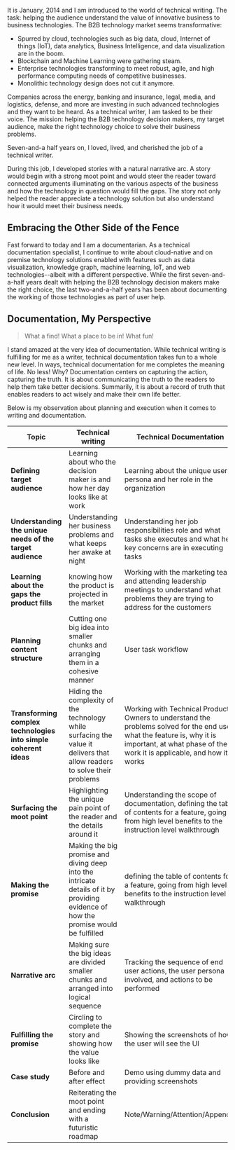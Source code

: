 It is January, 2014 and I am introduced to the world of technical writing. The task: helping the audience understand the value of innovative business to business technologies. The B2B technology market seems transformative:
* Spurred by cloud, technologies such as big data, cloud, Internet of things (IoT), data analytics, Business Intelligence, and data visualization are in the boom. 
* Blockchain and Machine Learning were gathering steam. 
* Enterprise technologies transforming to meet robust, agile, and high performance computing needs of competitive businesses. 
* Monolithic technology design does not cut it anymore.

  
Companies across the energy, banking and insurance, legal, media, and logistics, defense, and more are investing in such advanced technologies and they want to be heard. As a technical writer, I am tasked to be their voice. The mission: helping the B2B technology decision makers, my target audience, make the right technology choice to solve their business problems. 


Seven-and-a half years on, I loved, lived, and cherished the job of a technical writer.   


During this job, I developed stories with a natural narrative arc. A story would begin with a strong moot point and would steer the reader toward connected arguments illuminating on the various aspects of the business and how the technology in question would fill the gaps. The story not only helped the reader appreciate a technology solution but also understand how it would meet their business needs. 


## Embracing the Other Side of the Fence 

Fast forward to today and I am a documentarian. As a technical documentation specialist, I continue to write about cloud-native and on premise technology solutions enabled with features such as data visualization, knowledge graph, machine learning, IoT, and web technologies--albeit with a different perspective. 
While the first seven-and-a-half years dealt with helping the B2B technology decision makers make the right choice, the last two-and-a-half years has been about documenting the working of those technologies as part of user help. 


## Documentation, My Perspective
>What a find! What a place to be in! What fun!


I stand amazed at the very idea of documentation. 
While technical writing is fulfilling for me as a writer, technical documentation takes fun to a whole new level. In ways, technical documentation for me completes the meaning of life. No less!
Why? Documentation centers on capturing the action, capturing the truth. It is about communicating the truth to the readers to help them take better decisions. Summarily, it is about a record of truth that enables readers to act wisely and make their own life better.


Below is my observation about planning and execution when it comes to writing and documentation.  


| Topic | Technical writing | Technical Documentation |
| ----------- | ----------- | -------------------|
| **Defining target audience** | Learning about who the decision maker is and how her day looks like at work | Learning about the unique user persona and her role in the organization |
| **Understanding the unique needs of the target audience** | Understanding her business problems and what keeps her awake at night   | Understanding her job responsibilities role and what tasks she executes and what her key concerns are in executing tasks  |
| **Learning about the gaps the product fills** | knowing how the product is projected in the market   | Working with the marketing team and attending leadership meetings to understand what problems they are trying to address for the customers |
| **Planning content structure** | Cutting one big idea into smaller chunks and arranging them in a cohesive manner | User task workflow |
| **Transforming complex technologies into simple coherent ideas** | Hiding the complexity of the technology while surfacing the value it delivers that allow readers to solve their problems | Working with Technical Product Owners to understand the problems solved for the end user, what the feature is, why it is important, at what phase of the work it is applicable, and how it works |
| **Surfacing the moot point** | Highlighting the unique pain point of the reader and the details around it | Understanding the scope of documentation, defining the table of contents for a feature, going from high level benefits to the instruction level walkthrough |
| **Making the promise** | Making the big promise and diving deep into the intricate details of it by providing evidence of how the promise would be fulfilled   | defining the table of contents for a feature, going from high level benefits to the instruction level walkthrough |
| **Narrative arc** | Making sure the big ideas are divided smaller chunks and arranged into logical sequence   | Tracking the sequence of end user actions, the user persona involved, and actions to be performed |
| **Fulfilling the promise** | Circling to complete the story and showing how the value looks like | Showing the screenshots of how the user will see the UI |
| **Case study** | Before and after effect   | Demo using dummy data and providing screenshots |
| **Conclusion** | Reiterating the moot point and ending with a futuristic roadmap   | Note/Warning/Attention/Appendix |

